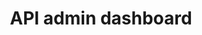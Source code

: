 ---
title: API admin dashboard
category: web
description: Step by step tutorial on how to stop being sad and being awesome instead.
technologies: ['typescript', 'reactjs']
picture: /content/projects/api-admin-dashboard.png
link: https://github.com/syskin/admin-api-dashboard
linkText: 'Available on GitHub'
icon: /content/projects/github-icon.png
index: 2
---